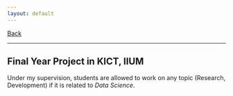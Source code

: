 ```yaml
---
layout: default
---
```


[Back](/teach.md)
* * *

## Final Year Project in KICT, IIUM
Under my supervision, students are allowed to work on any topic (Research, Development) if it is related to *Data Science*.

